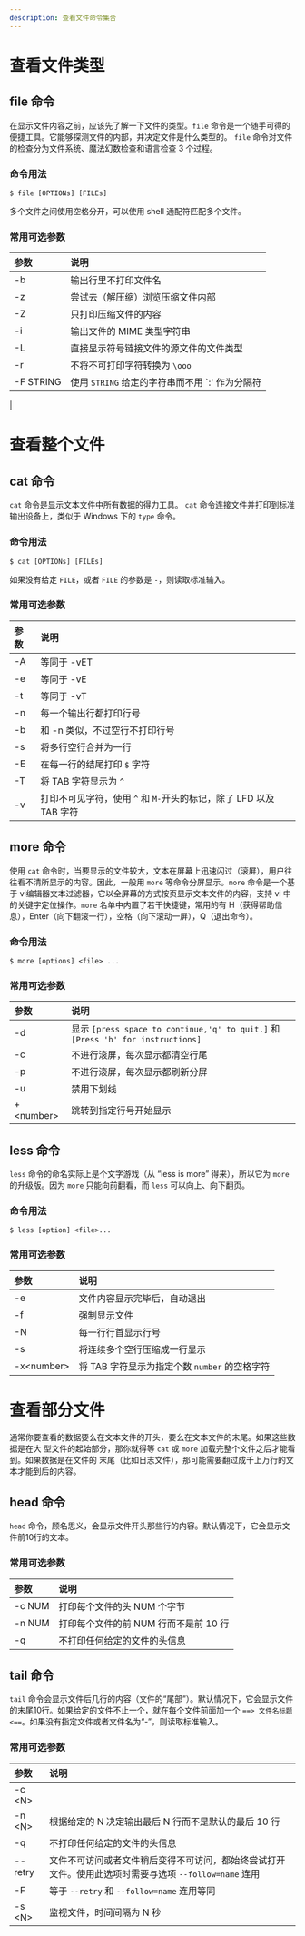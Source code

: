 ```yaml
---
description: 查看文件命令集合
---
```

# 查看文件类型

## file 命令

在显示文件内容之前，应该先了解一下文件的类型。`file` 命令是一个随手可得的便捷工具。它能够探测文件的内部，并决定文件是什么类型的。
`file` 命令对文件的检查分为文件系统、魔法幻数检查和语言检查 3 个过程。

### 命令用法
``` shell
$ file [OPTIONs] [FILEs]
```

多个文件之间使用空格分开，可以使用 shell 通配符匹配多个文件。

### 常用可选参数

| 参数 | 说明 |
|:---|:---|
| -b | 输出行里不打印文件名 |
| -z | 尝试去（解压缩）浏览压缩文件内部 |
| -Z | 只打印压缩文件的内容 |
| -i | 输出文件的 MIME 类型字符串 |
| -L | 直接显示符号链接文件的源文件的文件类型 |
| -r | 不将不可打印字符转换为 `\ooo` |
| -F STRING | 使用 `STRING` 给定的字符串而不用 \`:' 作为分隔符 |
|

# 查看整个文件

## cat 命令 
`cat` 命令是显示文本文件中所有数据的得力工具。 `cat` 命令连接文件并打印到标准输出设备上，类似于 Windows 下的 `type` 命令。

### 命令用法 
``` shell
$ cat [OPTIONs] [FILEs]
```

如果没有给定 `FILE`，或者 `FILE` 的参数是 `-`，则读取标准输入。

### 常用可选参数
| 参数 | 说明 |
|:---|:---|
| -A | 等同于 -vET |
| -e | 等同于 -vE |
| -t | 等同于 -vT |
| -n | 每一个输出行都打印行号 |
| -b | 和 -n 类似，不过空行不打印行号 |
| -s | 将多行空行合并为一行 |
| -E | 在每一行的结尾打印 `$` 字符 |
| -T | 将 TAB 字符显示为 `^` |
| -v | 打印不可见字符，使用 `^` 和 `M-`开头的标记，除了 LFD 以及 TAB 字符 |


## more 命令

使用 `cat` 命令时，当要显示的文件较大，文本在屏幕上迅速闪过（滚屏），用户往往看不清所显示的内容。因此，一般用 `more` 等命令分屏显示。`more` 命令是一个基于 vi编辑器文本过滤器，它以全屏幕的方式按页显示文本文件的内容，支持 vi 中的关键字定位操作。`more` 名单中内置了若干快捷键，常用的有 H（获得帮助信息），Enter（向下翻滚一行），空格（向下滚动一屏），Q（退出命令）。

### 命令用法 
``` shell
$ more [options] <file> ...
```

### 常用可选参数

| 参数 | 说明 |
|:---|:---|
| -d | 显示 `[press space to continue,'q' to quit.]` 和 `[Press 'h' for instructions]`  |
| -c | 不进行滚屏，每次显示都清空行尾 |
| -p | 不进行滚屏，每次显示都刷新分屏 |
| -u | 禁用下划线 |
| +\<number\> | 跳转到指定行号开始显示 |

## less 命令

`less` 命令的命名实际上是个文字游戏（从 “less is more” 得来），所以它为 `more` 的升级版。因为 `more` 只能向前翻看，而 `less` 可以向上、向下翻页。

### 命令用法 
``` shell
$ less [option] <file>...
```

### 常用可选参数 

| 参数 | 说明 |
|:---|:---|
| -e | 文件内容显示完毕后，自动退出 |
| -f | 强制显示文件 |
| -N | 每一行行首显示行号 |
| -s | 将连续多个空行压缩成一行显示 |
| -x\<number\> | 将 TAB 字符显示为指定个数 `number` 的空格字符 |

# 查看部分文件

通常你要查看的数据要么在文本文件的开头，要么在文本文件的末尾。如果这些数据是在大 型文件的起始部分，那你就得等 `cat` 或 `more` 加载完整个文件之后才能看到。如果数据是在文件的 末尾（比如日志文件），那可能需要翻过成千上万行的文本才能到后的内容。

## head 命令

`head` 命令，顾名思义，会显示文件开头那些行的内容。默认情况下，它会显示文件前10行的文本。

### 常用可选参数

| 参数 | 说明 |
|:---|:---|
| -c NUM | 打印每个文件的头 NUM 个字节 |
| -n NUM | 打印每个文件的前 NUM 行而不是前 10 行 |
| -q | 不打印任何给定的文件的头信息 |

## tail 命令

`tail` 命令会显示文件后几行的内容（文件的“尾部”）。默认情况下，它会显示文件的末尾10行。如果给定的文件不止一个，就在每个文件前面加一个 `==> 文件名标题 <==`。如果没有指定文件或者文件名为“-”，则读取标准输入。

### 常用可选参数 

| 参数 | 说明 |
|:---|:---|
| -c \<N\> | 
| -n \<N\> | 根据给定的 N 决定输出最后 N 行而不是默认的最后 10 行 |
| -q | 不打印任何给定的文件的头信息 |
| --retry | 文件不可访问或者文件稍后变得不可访问，都始终尝试打开文件。使用此选项时需要与选项 `--follow=name` 连用 |
| -F | 等于 `--retry` 和 `--follow=name` 连用等同 |
| -s \<N\> | 监视文件，时间间隔为 N 秒 |
